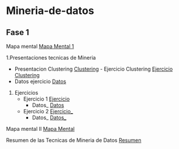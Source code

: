 # Mineria-de-datos
## Fase 1
Mapa mental [Mapa Mental 1](https://github.com/vanessaodlr/Mineria-de-datos/blob/master/MapaMental_1_1810699.pdf)

1.Presentaciones tecnicas de Mineria 
  - Presentacion Clustering [Clustering](https://github.com/patyarvizu/Mineria-de-datos/blob/master/Presentacion_Clustering_002_(Con_Ejercicio).pdf)
			                    - Ejercicio Clustering [Ejercicio Clustering](https://github.com/patyarvizu/Mineria-de-datos/blob/master/EjercicioClustering.ipynb)
  - Datos ejercicio [Datos](https://github.com/patyarvizu/Mineria-de-datos/blob/master/cars.csv)

1. Ejercicios
   	  - Ejercicio 1 [Ejercicio](https://github.com/gnoelopez/MineriaDeDatos/blob/master/Ejercicios1_1_002.pdf) 
           - Datos_ [Datos](https://github.com/gnoelopez/MineriaDeDatos/blob/master/Ejercicio_1.1.csv)
	- Ejercicio 2 [Ejercicio_](https://github.com/gnoelopez/MineriaDeDatos/blob/master/Ejercicio_1.1.csv) 
	  - Datos_ [Datos_](https://github.com/gnoelopez/MineriaDeDatos/blob/master/Ejercicio_1.2.csv)

Mapa mental II [Mapa Mental](https://github.com/vanessaodlr/Mineria-de-datos/blob/master/MapaMental_2_1810699.pdf)


Resumen de las Tecnicas de Mineria de Datos [Resumen](https://github.com/vanessaodlr/Mineria-de-datos/blob/master/Resumen_TecnicasdeMineriadeDatos_1810699.pdf)
